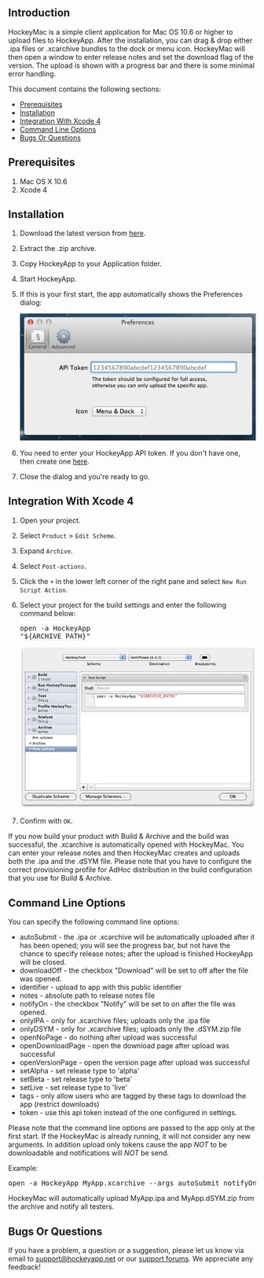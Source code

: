 
## Introduction

HockeyMac is a simple client application for Mac OS 10.6 or higher to upload files to HockeyApp. After the installation, you can drag & drop either .ipa files or .xcarchive bundles to the dock or menu icon. HockeyMac will then open a window to enter release notes and set the download flag of the version. The upload is shown with a progress bar and there is some minimal error handling.

This document contains the following sections:

- [Prerequisites](#prerequisites)
- [Installation](#installation)
- [Integration With Xcode 4](#xcode)
- [Command Line Options](#cmd)
- [Bugs Or Questions](#bugs)

<a id="prerequisites"></a> 
## Prerequisites

1. Mac OS X 10.6
2. Xcode 4

<a id="installation"></a> 
## Installation

1. Download the latest version from [here](https://rink.hockeyapp.net/api/2/apps/67503a7926431872c4b6c1549f5bd6b1?format=zip).
2. Extract the .zip archive.
3. Copy HockeyApp to your Application folder.
4. Start HockeyApp.
5. If this is your first start, the app automatically shows the Preferences dialog:

    <img src="HockeyMacGeneral_normal.png"/>

6. You need to enter your HockeyApp API token. If you don't have one, then create one [here](https://rink.hockeyapp.net/manage/auth_tokens).
7. Close the dialog and you're ready to go.

<a id="xcode"></a> 
## Integration With Xcode 4

1. Open your project.
2. Select `Product` > `Edit Scheme`.
3. Expand `Archive`.
4. Select `Post-actions`.
5. Click the `+` in the lower left corner of the right pane and select `New Run Script Action`.
6. Select your project for the build settings and enter the following command below:<pre>open -a HockeyApp "${ARCHIVE_PATH}"</pre>

    <img src="XcodeArchivePostAction_normal.png"/>
7. Confirm with `OK`.

If you now build your product with Build & Archive and the build was successful, the .xcarchive is automatically opened with HockeyMac. You can enter your release notes and then HockeyMac creates and uploads both the .ipa and the .dSYM file. Please note that you have to configure the correct provisioning profile for AdHoc distribution in the build configuration that you use for Build & Archive.

	
<a id="cmd"></a> 
## Command Line Options

You can specify the following command line options:

* autoSubmit - the .ipa or .xcarchive will be automatically uploaded after it has been opened; you will see the progress bar, but not have the chance to specify release notes; after the upload is finished HockeyApp will be closed.
* downloadOff - the checkbox "Download" will be set to off after the file was opened.
* identifier - upload to app with this public identifier
* notes - absolute path to release notes file
* notifyOn - the checkbox "Notify" will be set to on after the file was opened.
* onlyIPA - only for .xcarchive files; uploads only the .ipa file
* onlyDSYM - only for .xcarchive files; uploads only the .dSYM.zip file
* openNoPage - do nothing after upload was successful
* openDownloadPage - open the download page after upload was successful
* openVersionPage - open the version page after upload was successful
* setAlpha - set release type to 'alpha'
* setBeta - set release type to 'beta'
* setLive - set release type to 'live'
* tags - only allow users who are tagged by these tags to download the app (restrict downloads)
* token - use this api token instead of the one configured in settings.

Please note that the command line options are passed to the app only at the first start. If the HockeyMac is already running, it will not consider any new arguments. In addition upload only tokens cause the app _NOT_ to be downloadable and notifications will _NOT_ be send.

Example:

<pre>open -a HockeyApp MyApp.xcarchive --args autoSubmit notifyOn openDownloadPage</pre>

HockeyMac will automatically upload MyApp.ipa and MyApp.dSYM.zip from the archive and notify all testers.

<a id="bugs"></a> 
## Bugs Or Questions

If you have a problem, a question or a suggestion, please let us know via email to support@hockeyapp.net or our [support forums](http://support.hockeyapp.net). We appreciate any feedback!

